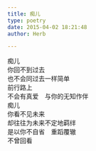 ```yaml
---  
title: 痴儿  
type: poetry  
date: 2015-04-02 18:21:48  
author: Herb  

---  
```

痴儿  
你回不到过去  
也不会同过去一样简单  
前行路上  
不会有真爱　与你的无知作伴  
痴儿  
你看不见未来  
却往往为未来不定地羁绊  
是以你不自省　重蹈覆辙  
不曾回看